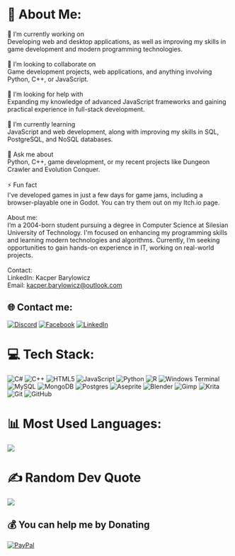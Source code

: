 
# 💫 About Me:
🔭 I’m currently working on<br>Developing web and desktop applications, as well as improving my skills in game development and modern programming technologies.<br><br>👯 I’m looking to collaborate on<br>Game development projects, web applications, and anything involving Python, C++, or JavaScript.<br><br>🤝 I’m looking for help with<br>Expanding my knowledge of advanced JavaScript frameworks and gaining practical experience in full-stack development.<br><br>🌱 I’m currently learning<br>JavaScript and web development, along with improving my skills in SQL, PostgreSQL, and NoSQL databases.<br><br>💬 Ask me about<br>Python, C++, game development, or my recent projects like Dungeon Crawler and Evolution Conquer.<br><br>⚡ Fun fact<br>I've developed games in just a few days for game jams, including a browser-playable one in Godot. You can try them out on my Itch.io page.<br><br>About me:<br>I’m a 2004-born student pursuing a degree in Computer Science at Silesian University of Technology. I'm focused on enhancing my programming skills and learning modern technologies and algorithms. Currently, I’m seeking opportunities to gain hands-on experience in IT, working on real-world projects.<br><br>Contact:<br>LinkedIn: Kacper Barylowicz<br>Email: kacper.barylowicz@outlook.com


## 🌐 Contact me:
[![Discord](https://img.shields.io/badge/Discord-%237289DA.svg?logo=discord&logoColor=white)](https://discord.gg/Htk2nmbRRK) [![Facebook](https://img.shields.io/badge/Facebook-%231877F2.svg?logo=Facebook&logoColor=white)](https://www.facebook.com/profile.php?id=100015409208714)  [![LinkedIn](https://img.shields.io/badge/LinkedIn-%230077B5.svg?logo=linkedin&logoColor=white)](https://www.linkedin.com/in/kacperbarylowicz/) 

# 💻 Tech Stack:
![C#](https://img.shields.io/badge/c%23-%23239120.svg?style=for-the-badge&logo=csharp&logoColor=white) ![C++](https://img.shields.io/badge/c++-%2300599C.svg?style=for-the-badge&logo=c%2B%2B&logoColor=white) ![HTML5](https://img.shields.io/badge/html5-%23E34F26.svg?style=for-the-badge&logo=html5&logoColor=white) ![JavaScript](https://img.shields.io/badge/javascript-%23323330.svg?style=for-the-badge&logo=javascript&logoColor=%23F7DF1E) ![Python](https://img.shields.io/badge/python-3670A0?style=for-the-badge&logo=python&logoColor=ffdd54) ![R](https://img.shields.io/badge/r-%23276DC3.svg?style=for-the-badge&logo=r&logoColor=white) ![Windows Terminal](https://img.shields.io/badge/Windows%20Terminal-%234D4D4D.svg?style=for-the-badge&logo=windows-terminal&logoColor=white) ![MySQL](https://img.shields.io/badge/mysql-4479A1.svg?style=for-the-badge&logo=mysql&logoColor=white) ![MongoDB](https://img.shields.io/badge/MongoDB-%234ea94b.svg?style=for-the-badge&logo=mongodb&logoColor=white) ![Postgres](https://img.shields.io/badge/postgres-%23316192.svg?style=for-the-badge&logo=postgresql&logoColor=white) ![Aseprite](https://img.shields.io/badge/Aseprite-FFFFFF?style=for-the-badge&logo=Aseprite&logoColor=#7D929E) ![Blender](https://img.shields.io/badge/blender-%23F5792A.svg?style=for-the-badge&logo=blender&logoColor=white) ![Gimp](https://img.shields.io/badge/Gimp-657D8B?style=for-the-badge&logo=gimp&logoColor=FFFFFF) ![Krita](https://img.shields.io/badge/Krita-203759?style=for-the-badge&logo=krita&logoColor=EEF37B) ![Git](https://img.shields.io/badge/git-%23F05033.svg?style=for-the-badge&logo=git&logoColor=white) ![GitHub](https://img.shields.io/badge/github-%23121011.svg?style=for-the-badge&logo=github&logoColor=white)
# 📊 Most Used Languages:

![](https://github-readme-stats.vercel.app/api/top-langs/?username=malybaryl&theme=ocean_dark&hide_border=false&include_all_commits=false&count_private=false&layout=compact)

# ✍️ Random Dev Quote
![](https://quotes-github-readme.vercel.app/api?type=horizontal&theme=radical)





  ## 💰 You can help me by Donating
  [![PayPal](https://img.shields.io/badge/PayPal-00457C?style=for-the-badge&logo=paypal&logoColor=white)](https://paypal.me/kacperbarylowicz) 

  
<!-- Proudly created with GPRM ( https://gprm.itsvg.in ) -->
